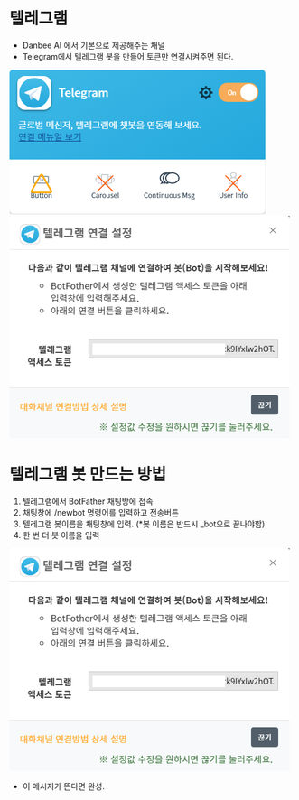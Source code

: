 # 텔레그램
- Danbee AI 에서 기본으로 제공해주는 채널
- Telegram에서 텔레그램 봇을 만들어 토큰만 연결시켜주면 된다.

![pic1](https://github.com/JeongMyeong/Capstone-Design-6-/blob/master/pic/telegram1.png)
![pic2](https://github.com/JeongMyeong/Capstone-Design-6-/blob/master/pic/telegram2.png)


# 텔레그램 봇 만드는 방법
1. 텔레그램에서 BotFather 채팅방에 접속  
2. 채팅창에 /newbot 명령어를 입력하고 전송버튼  
3. 텔레그램 봇이름을 채팅창에 입력. (*봇 이름은 반드시 _bot으로 끝나야함)  
4. 한 번 더 봇 이름을 입력

![pic3](https://github.com/JeongMyeong/Capstone-Design-6-/blob/master/pic/telegram2.png)

- 이 메시지가 뜬다면 완성.